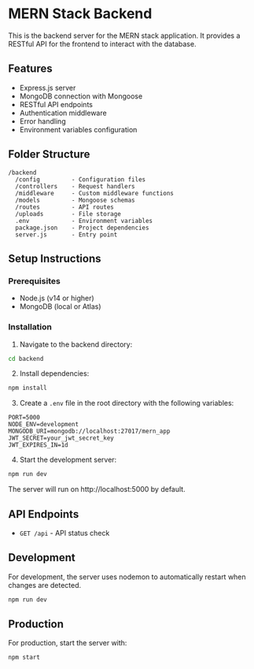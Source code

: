 # MERN Stack Backend

This is the backend server for the MERN stack application. It provides a RESTful API for the frontend to interact with the database.

## Features

- Express.js server
- MongoDB connection with Mongoose
- RESTful API endpoints
- Authentication middleware
- Error handling
- Environment variables configuration

## Folder Structure

```
/backend
  /config         - Configuration files
  /controllers    - Request handlers
  /middleware     - Custom middleware functions
  /models         - Mongoose schemas
  /routes         - API routes
  /uploads        - File storage
  .env            - Environment variables
  package.json    - Project dependencies
  server.js       - Entry point
```

## Setup Instructions

### Prerequisites

- Node.js (v14 or higher)
- MongoDB (local or Atlas)

### Installation

1. Navigate to the backend directory:

```bash
cd backend
```

2. Install dependencies:

```bash
npm install
```

3. Create a `.env` file in the root directory with the following variables:

```
PORT=5000
NODE_ENV=development
MONGODB_URI=mongodb://localhost:27017/mern_app
JWT_SECRET=your_jwt_secret_key
JWT_EXPIRES_IN=1d
```

4. Start the development server:

```bash
npm run dev
```

The server will run on http://localhost:5000 by default.

## API Endpoints

- `GET /api` - API status check

## Development

For development, the server uses nodemon to automatically restart when changes are detected.

```bash
npm run dev
```

## Production

For production, start the server with:

```bash
npm start
```